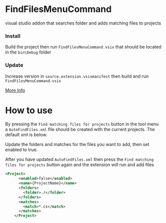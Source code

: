 # FindFilesMenuCommand
visual studio addon that searches folder and adds matching files to projects

### Install 

Build the project then run `FindFilesMenuCommand.vsix` that should be located in the `bin\Debug` folder

### Update

Increase version in `source.extension.vsixmanifest` then build and run `FindFilesMenuCommand.vsix`

[More Info](https://docs.microsoft.com/en-us/visualstudio/extensibility/how-to-update-a-visual-studio-extension?view=vs-2017)

# How to use

By pressing the `Find matching files for projects` button in the tool menu a `AutoFindFiles.xml` file should be created with the current projects. The default xml is below. 

Update the folders and matches for the files you want to add, then set enabled to true.

After you have updated `AutoFindFiles.xml` then press the `Find matching files for projects` button again and the extension will run and add files

```xml
<Project>
      <enabled>false</enabled>
      <name>{ProjectName}</name>
      <folders>
        <folder>./</folder>
      </folders>
      <matches>
        <match>*.cs</match>
      </matches>
    </Project>
```